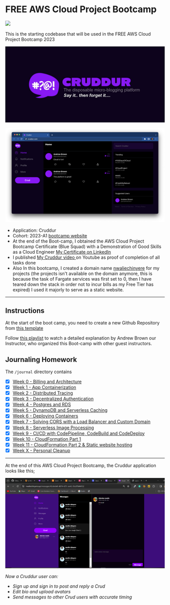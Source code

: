 # FREE AWS Cloud Project Bootcamp

![](https://codebuild.us-east-1.amazonaws.com/badges?uuid=eyJlbmNyeXB0ZWREYXRhIjoiNjJiTDUvSmhZYVloL1NMSHdsYzBVRE9CZk9JRkdlS3N2OEhqZjRscGJvWC9OcFZML2hESzZqUmxYWEF6MkRrcXNtR0FJVkdSU2ZldFBIWHdWWFdsMWFBPSIsIml2UGFyYW1ldGVyU3BlYyI6IldGYyt0ajdpcjlqSTZqNzYiLCJtYXRlcmlhbFNldFNlcmlhbCI6MX0%3D&branch=main)

This is the starting codebase that will be used in the FREE AWS Cloud Project Bootcamp 2023

![Cruddur Graphic](_docs/assets/cruddur-banner.jpg)

![Cruddur Screenshot](_docs/assets/cruddur-screenshot.png)

- Application: Cruddur
- Cohort: 2023-A1 [bootcamp website](https://aws.cloudprojectbootcamp.com/)
- At the end of the Boot-camp, I obtained the AWS Cloud Project Bootcamp Certificate (Blue Squad) with a Demonstration of Good Skills as a Cloud Engineer [My Certificate on LinkedIn](https://www.linkedin.com/feed/update/urn:li:activity:7103450901075406848/)
- I published [My Cruddur video ](https://www.youtube.com/playlist?list=PLog3wMUvMmbxNX4Lzwbc2z4QaMmE8E6Q_) on Youtube as proof of completion of all tasks done
- Also In this bootcamp, I created a domain name [nwaliechinyere](https://nwaliechinyere.xyz/) for my projects (the projects isn't available on the domain anymore, this is because the task of Fargate services was first set to 0, then I have teared down the stack in order not to incur bills as my Free Tier has expired) I used it majorly to serve as a static website.
---

## Instructions

At the start of the boot camp, you need to create a new Github Repository from [this template](https://github.com/ExamProCo/aws-bootcamp-cruddur-2023)

Follow [this playlist](https://www.youtube.com/playlist?list=PLBfufR7vyJJ7k25byhRXJldB5AiwgNnWv) to watch a detailed explanation by Andrew Brown our Instructor, who organized this Boot-camp with other guest instructors.

## Journaling Homework

The `/journal` directory contains

- [x] [Week 0 - Billing and Architecture](journal/week0.md)
- [x] [Week 1 - App Containerization](journal/week1.md)
- [x] [Week 2 - Distributed Tracing](journal/week2.md)
- [x] [Week 3 - Decentralized Authentication](journal/week3.md)
- [x] [Week 4 - Postgres and RDS](journal/week4.md)
- [x] [Week 5 - DynamoDB and Serverless Caching](journal/week5.md)
- [x] [Week 6 - Deploying Containers](journal/week6.md)
- [x] [Week 7 - Solving CORS with a Load Balancer and Custom Domain](journal/week7.md)
- [x] [Week 8 - Serverless Image Processing](journal/week8.md)
- [x] [Week 9 - CI/CD with CodePipeline, CodeBuild and CodeDeploy](journal/week9.md)
- [x] [Week 10 - CloudFormation Part 1](journal/week10.md)
- [x] [Week 11 - CloudFormation Part 2 & Static website hosting](journal/week11.md)
- [x] [Week X - Personal Cleanup](journal/week12.md)

---

At the end of this AWS Cloud Project Bootcamp, the Cruddur application looks like this;

![Cruddur!](https://github.com/Chinyere-nwalie/aws-bootcamp-cruddur-2023/blob/main/journal/assets/Screenshot%20(874).png)

*Now a Cruddur user can:*

- *Sign up and sign in to post and reply a Crud*
- *Edit bio and upload avatars*
- *Send messages to other Crud users with accurate timing*


